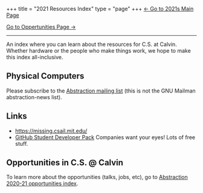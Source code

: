 +++
title = "2021 Resources Index"
type = "page"
+++
[<- Go to 2021s Main Page](../)

[Go to Oppertunities Page ->](../opportunities/)

---

An index where you can learn about the resources for C.S. at Calvin. Whether hardware or the people who make things work, we hope to make this index all-inclusive.
## Physical Computers
Please subscribe to the [Abstraction mailing list](http://eepurl.com/hpV8xz) (this is not the GNU Mailman abstraction-news list).

## Links
* https://missing.csail.mit.edu/
* [GitHub Student Developer Pack](https://education.github.com/pack) Companies want your eyes! Lots of free stuff.

## Opportunities in C.S. @ Calvin
To learn more about the opportunities (talks, jobs, etc), go to [Abstraction 2020-21 opportunities index](../opportunities/).
